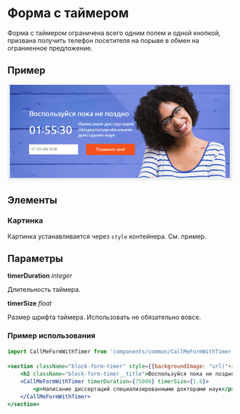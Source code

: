 # Форма с таймером

Форма с таймером ограничена всего одним полем и одной кнопкой, призвана получить телефон посетителя на порыве в обмен на ограниенное предложение.

## Пример
![timer form image](./timerform.png)

## Элементы
### Картинка
Картинка устанавливается через `style` контейнера. См. пример.

## Параметры
**timerDuration** *integer*

Длительность таймера.

**timerSize** *float*

Размер шрифта таймера. Использовать не обязательно вовсе.



### Пример использования
```jsx
import CallMeFormWithTimer from 'components/common/CallMeFormWithTimer';

<section className="block-form-timer" style={{backgroundImage: "url("+require('static/images/block/h.jpg')+")"}}>
    <h2 className="block-form-timer__title">Воспользуйся пока не поздно</h2>
    <CallMeFormWithTimer timerDuration={75000} timerSize={1.6}>
        <p>Написание диссертаций специализированными докторами наук</p>
    </CallMeFormWithTimer>
</section>
```